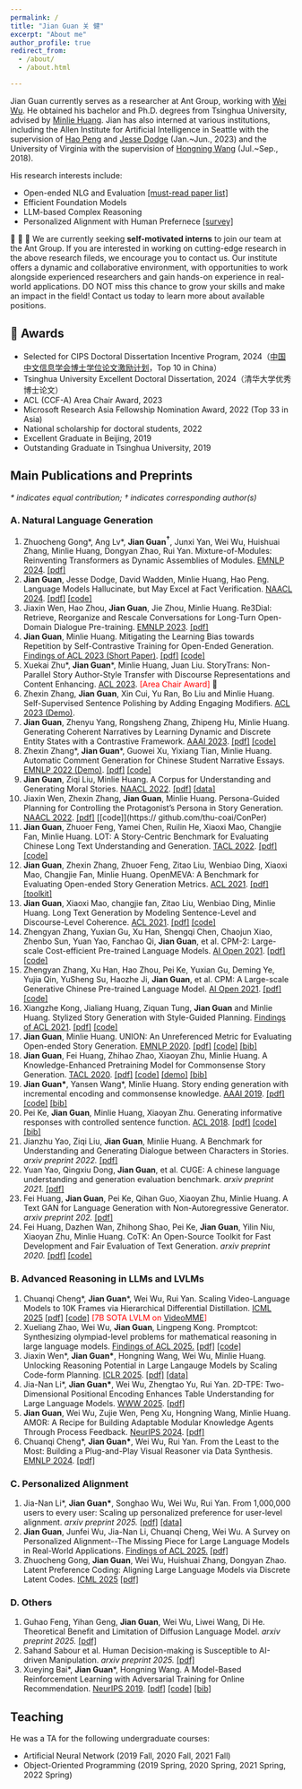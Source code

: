 ```yaml
---
permalink: /
title: "Jian Guan 关 健"
excerpt: "About me"
author_profile: true
redirect_from: 
  - /about/
  - /about.html

---
```


Jian Guan currently serves as a researcher at Ant Group, working with [Wei Wu](https://sites.google.com/view/wei-wu-homepage/home). He obtained his bachelor and Ph.D. degrees from Tsinghua University, advised by [Minlie Huang](http://coai.cs.tsinghua.edu.cn/hml/). Jian has also interned at various institutions, including the Allen Institute for Artificial Intelligence in Seattle with the supervision of [Hao Peng](https://haopeng-nlp.github.io/) and [Jesse Dodge](https://jessedodge.github.io/) (Jan.~Jun., 2023) and the University of Virginia with the supervision of [Hongning Wang]() (Jul.~Sep., 2018). 

His research interests include:

- Open-ended NLG and Evaluation [[must-read paper list]](https://github.com/thu-coai/PaperForONLG)
- Efficient Foundation Models
- LLM-based Complex Reasoning
- Personalized Alignment with Human Prefernece [[survey]](https://arxiv.org/abs/2503.17003)

🚀 🚀 🚀 We are currently seeking **self-motivated interns** to join our team at the Ant Group. If you are interested in working on cutting-edge research in the above research fileds, we encourage you to contact us. Our institute offers a dynamic and collaborative environment, with opportunities to work alongside experienced researchers and gain hands-on experience in real-world applications. DO NOT miss this chance to grow your skills and make an impact in the field! Contact us today to learn more about available positions.



## 🏅 Awards

- Selected for CIPS Doctoral Dissertation Incentive Program, 2024（[中国中文信息学会博士学位论文激励计划](https://www.cipsc.org.cn/InstituteNews/info.aspx?itemid=4754)，Top 10 in China）
- Tsinghua University Excellent Doctoral Dissertation, 2024（清华大学优秀博士论文）
- ACL (CCF-A) Area Chair Award,  2023
- Microsoft Research Asia Fellowship Nomination Award, 2022 (Top 33 in Asia)
- National scholarship for doctoral students, 2022
- Excellent Graduate in Beijing, 2019
- Outstanding Graduate in Tsinghua University, 2019



## Main Publications and Preprints

*\* indicates equal contribution; $\dagger$ indicates corresponding author(s)*

### A. Natural Language Generation

1. Zhuocheng Gong*, Ang Lv\*, **Jian Guan$^\dagger$**, Junxi Yan, Wei Wu, Huishuai Zhang, Minlie Huang, Dongyan Zhao, Rui Yan. Mixture-of-Modules: Reinventing Transformers as Dynamic Assemblies of Modules. <u>EMNLP 2024</u>. [[pdf]](https://arxiv.org/pdf/2407.06677)
2. **Jian Guan**, Jesse Dodge, David Wadden, Minlie Huang, Hao Peng. Language Models Hallucinate, but May Excel at Fact Verification. <u>NAACL 2024</u>. [[pdf]](https://arxiv.org/abs/2310.14564) [[code]](https://github.com/JianGuanTHU/LLMforFV)
3. Jiaxin Wen, Hao Zhou, **Jian Guan**, Jie Zhou, Minlie Huang. Re3Dial: Retrieve, Reorganize and Rescale Conversations for Long-Turn Open-Domain Dialogue Pre-training. <u>EMNLP 2023</u>. [[pdf]](https://aclanthology.org/2023.emnlp-main.612.pdf)
4. **Jian Guan**, Minlie Huang. Mitigating the Learning Bias towards Repetition by Self-Contrastive Training for Open-Ended Generation. <u>Findings of ACL 2023 (Short Paper)</u>. [[pdf]](https://arxiv.org/abs/2307.01542) [[code]](https://github.com/thu-coai/SelfCont)
5. Xuekai Zhu\*, **Jian Guan**\*, Minlie Huang, Juan Liu. StoryTrans: Non-Parallel Story Author-Style Transfer with Discourse Representations and Content Enhancing. <u>ACL 2023</u>. <font color=Red>[Area Chair Award]</font> 🏅
6. Zhexin Zhang, **Jian Guan**, Xin Cui, Yu Ran, Bo Liu and Minlie Huang. Self-Supervised Sentence Polishing by Adding Engaging Modifiers. <u>ACL 2023 (Demo)</u>.
7. **Jian Guan**, Zhenyu Yang, Rongsheng Zhang, Zhipeng Hu, Minlie Huang. Generating Coherent Narratives by Learning Dynamic and Discrete Entity States with a Contrastive Framework. <u>AAAI 2023</u>. [[pdf]](https://arxiv.org/abs/2208.03985) [[code]](https://github.com/thu-coai/ERIC)
8. Zhexin Zhang\*, **Jian Guan**\*, Guowei Xu, Yixiang Tian, Minlie Huang. Automatic Comment Generation for Chinese Student Narrative Essays. <u>EMNLP 2022 (Demo)</u>. [[pdf]](https://aclanthology.org/2022.emnlp-demos.21/) [[code]](https://github.com/thu-coai/EssayCommentGen)
9. **Jian Guan**, Ziqi Liu, Minlie Huang. A Corpus for Understanding and Generating Moral Stories. <u>NAACL 2022</u>. [[pdf]](https://arxiv.org/abs/2204.09438) [[data]](https://github.com/thu-coai/MoralStory)
10. Jiaxin Wen, Zhexin Zhang, **Jian Guan**, Minlie Huang. Persona-Guided Planning for Controlling the Protagonist’s Persona in Story Generation. <u>NAACL 2022</u>. [[pdf]](https://arxiv.org/pdf/2204.10703.pdf) [[code]](https:// github.com/thu-coai/ConPer)
11. **Jian Guan**, Zhuoer Feng, Yamei Chen, Ruilin He, Xiaoxi Mao, Changjie Fan, Minlie Huang. LOT: A Story-Centric Benchmark for Evaluating Chinese Long Text Understanding and Generation. <u>TACL 2022</u>. [[pdf]](https://direct.mit.edu/tacl/article/doi/10.1162/tacl_a_00469/110537/LOT-A-Story-Centric-Benchmark-for-Evaluating) [[code]](https://github.com/thu-coai/LOT-LongLM)
12. **Jian Guan**, Zhexin Zhang, Zhuoer Feng, Zitao Liu, Wenbiao Ding, Xiaoxi Mao, Changjie Fan, Minlie Huang. OpenMEVA: A Benchmark for Evaluating Open-ended Story Generation Metrics. <u>ACL 2021</u>. [[pdf]](https://aclanthology.org/2021.acl-long.500/) [[toolkit]](https://github.com/thu-coai/OpenMEVA)
13. **Jian Guan**, Xiaoxi Mao, changjie fan, Zitao Liu, Wenbiao Ding, Minlie Huang. Long Text Generation by Modeling Sentence-Level and Discourse-Level Coherence. <u>ACL 2021</u>. [[pdf]](https://aclanthology.org/2021.acl-long.499/) [[code]](https://github.com/thu-coai/HINT) 
14. Zhengyan Zhang, Yuxian Gu, Xu Han, Shengqi Chen, Chaojun Xiao, Zhenbo Sun, Yuan Yao, Fanchao Qi, **Jian Guan**, et al. CPM-2: Large-scale Cost-efficient Pre-trained Language Models. <u>AI Open 2021</u>. [[pdf\]](https://arxiv.org/abs/2106.10715) [[code\]](https://github.com/TsinghuaAI/CPM)
15. Zhengyan Zhang, Xu Han, Hao Zhou, Pei Ke, Yuxian Gu, Deming Ye, Yujia Qin, YuSheng Su, Haozhe Ji, **Jian Guan**, et al. CPM: A Large-scale Generative Chinese Pre-trained Language Model. <u>AI Open 2021</u>. [[pdf]](https://www.sciencedirect.com/science/article/pii/S266665102100019X) [[code]](https://github.com/TsinghuaAI/CPM)
16. Xiangzhe Kong, Jialiang Huang, Ziquan Tung, **Jian Guan** and Minlie Huang. Stylized Story Generation with Style-Guided Planning. <u>Findings of ACL 2021</u>. [[pdf]](https://aclanthology.org/2021.findings-acl.215/) [[code]](https://github.com/thu-coai/Stylized-Story-Generation-with-Style-Guided-Planning)
17. **Jian Guan**, Minlie Huang. UNION: An Unreferenced Metric for Evaluating Open-ended Story Generation. <u>EMNLP 2020</u>. [[pdf]](https://www.aclweb.org/anthology/2020.emnlp-main.736) [[code]](https://github.com/thu-coai/UNION) [[bib]](https://www.aclweb.org/anthology/2020.emnlp-main.736.bib)
18. **Jian Guan**, Fei Huang, Zhihao Zhao, Xiaoyan Zhu, Minlie Huang. A Knowledge-Enhanced Pretraining Model for Commonsense Story Generation. <u>TACL 2020</u>. [[pdf]](https://www.mitpressjournals.org/doi/pdf/10.1162/tacl_a_00302) [[code]](https://github.com/thu-coai/CommonsenseStoryGen) [[demo]](http://coai.cs.tsinghua.edu.cn/static/CommonsenseStoryGen/) [[bib]](https://www.aclweb.org/anthology/2020.tacl-1.7.bib)
19. **Jian Guan\***, Yansen Wang\*, Minlie Huang. Story ending generation with incremental encoding and commonsense knowledge. <u>AAAI 2019</u>.  [[pdf]](https://www.aaai.org/ojs/index.php/AAAI/article/view/4612) [[code]](https://github.com/JianGuanTHU/StoryEndGen) [[bib]](https://ojs.aaai.org/index.php/AAAI/citationstylelanguage/download/bibtex?submissionId=4612&publicationId=3017])
20. Pei Ke, **Jian Guan**, Minlie Huang, Xiaoyan Zhu. Generating informative responses with controlled sentence function. <u>ACL 2018</u>. [[pdf]](https://www.aclweb.org/anthology/P18-1139) [[code]](https://github.com/kepei1106/SentenceFunction) [[bib]](https://www.aclweb.org/anthology/P18-1139.bib)
21. Jianzhu Yao, Ziqi Liu, **Jian Guan**, Minlie Huang. A Benchmark for Understanding and Generating Dialogue between Characters in Stories. *arxiv preprint 2022.* [[pdf]](https://arxiv.org/pdf/2209.08524.pdf)
22. Yuan Yao, Qingxiu Dong, **Jian Guan**, et al. CUGE: A chinese language understanding and generation evaluation benchmark. *arxiv preprint 2021.* [[pdf]](https://arxiv.org/abs/2112.13610)
23. Fei Huang, **Jian Guan**, Pei Ke, Qihan Guo, Xiaoyan Zhu, Minlie Huang. A Text GAN for Language Generation with Non-Autoregressive Generator. *arxiv preprint 202.* [[pdf]](https://openreview.net/forum?id=wOI9hqkvu_)
24. Fei Huang, Dazhen Wan, Zhihong Shao, Pei Ke, **Jian Guan**, Yilin Niu, Xiaoyan Zhu, Minlie Huang. CoTK: An Open-Source Toolkit for Fast Development and Fair Evaluation of Text Generation. *arxiv preprint 2020.* [[pdf]](https://arxiv.org/abs/2002.00583) [[code]](https://github.com/thu-coai/cotk)



### **B. Advanced Reasoning in LLMs and LVLMs**

1. Chuanqi Cheng\*, **Jian Guan**\*, Wei Wu, Rui Yan. Scaling Video-Language Models to 10K Frames via Hierarchical Differential Distillation. <u>ICML 2025</u> [[pdf]](https://arxiv.org/abs/2504.02438) [[code]](https://github.com/steven-ccq/ViLAMP) <font color=Red>[7B SOTA LVLM on [VideoMME](https://video-mme.github.io/home_page.html)]</font>
2. Xueliang Zhao, Wei Wu, **Jian Guan**, Lingpeng Kong. Promptcot: Synthesizing olympiad-level problems for mathematical reasoning in large language models. <u>Findings of ACL 2025.</u> [[pdf]](https://arxiv.org/abs/2503.02324) [[code]](https://github.com/inclusionAI/PromptCoT)
3. Jiaxin Wen\*, **Jian Guan\***, Hongning Wang, Wei Wu, Minlie Huang. Unlocking Reasoning Potential in Large Langauge Models by Scaling Code-form Planning. <u>ICLR 2025</u>. [[pdf]](https://arxiv.org/pdf/2409.12452) [[data]](https://huggingface.co/datasets/jiaxin-wen/CodePlan)
4. Jia-Nan Li\*, **Jian Guan\***, Wei Wu, Zhengtao Yu, Rui Yan. 2D-TPE: Two-Dimensional Positional Encoding Enhances Table Understanding for Large Language Models. <u>WWW 2025</u>. [[pdf]](https://arxiv.org/pdf/2409.19700)
5. **Jian Guan**, Wei Wu, Zujie Wen, Peng Xu, Hongning Wang, Minlie Huang. AMOR: A Recipe for Building Adaptable Modular Knowledge Agents Through Process Feedback. <u>NeurIPS 2024</u>. [[pdf]](https://arxiv.org/abs/2402.01469)
6. Chuanqi Cheng*, **Jian Guan\***, Wei Wu, Rui Yan. From the Least to the Most: Building a Plug-and-Play Visual Reasoner via Data Synthesis. <u>EMNLP 2024</u>. [[pdf]](https://arxiv.org/pdf/2406.19934)



### C. Personalized Alignment

1. Jia-Nan Li\*, **Jian Guan\***, Songhao Wu, Wei Wu, Rui Yan. From 1,000,000 users to every user: Scaling up personalized preference for user-level alignment. *arxiv preprint 2025.* [[pdf]](https://arxiv.org/abs/2503.15463) [[data]](https://huggingface.co/datasets/JinaLeejnl/AlignX)
2. **Jian Guan**, Junfei Wu, Jia-Nan Li, Chuanqi Cheng, Wei Wu. A Survey on Personalized Alignment--The Missing Piece for Large Language Models in Real-World Applications. <u>Findings of ACL 2025.</u> [[pdf]](https://arxiv.org/abs/2503.17003)
3. Zhuocheng Gong, **Jian Guan**, Wei Wu, Huishuai Zhang, Dongyan Zhao. Latent Preference Coding: Aligning Large Language Models via Discrete Latent Codes. <u>ICML 2025</u> [[pdf]](https://arxiv.org/abs/2505.04993) 



### D. Others

1. Guhao Feng, Yihan Geng, **Jian Guan**, Wei Wu, Liwei Wang, Di He. Theoretical Benefit and Limitation of Diffusion Language Model. *arxiv preprint 2025.* [[pdf]](https://arxiv.org/abs/2502.09622)
2. Sahand Sabour et al. Human Decision-making is Susceptible to AI-driven Manipulation. *arxiv preprint 2025.* [[pdf]](https://arxiv.org/abs/2502.07663)
3. Xueying Bai\*, **Jian Guan**\*, Hongning Wang. A Model-Based Reinforcement Learning with Adversarial Training for Online Recommendation. <u>NeurIPS 2019</u>.  [[pdf]](http://papers.nips.cc/paper/9257-a-model-based-reinforcement-learning-with-adversarial-training-for-online-recommendation) [[code]](https://github.com/JianGuanTHU/IRecGAN) [[bib]](https://proceedings.neurips.cc//paper/2019/file/e49eb6523da9e1c347bc148ea8ac55d3-Bibtex.bib)



## Teaching

He was a TA for the following undergraduate courses:

- Artificial Neural Network (2019 Fall, 2020 Fall, 2021 Fall)
- Object-Oriented Programming (2019 Spring, 2020 Spring, 2021 Spring, 2022 Spring)

<br><br>

<div style="height: 250px;width: 250px;margin-left: 0px;">
  <script type="text/javascript" id="clustrmaps" src="//clustrmaps.com/map_v2.js?d=ZpYkmM7TcnuwV5hUFmSBK6-wcEbSUhYPqSxziPKxz3U&cl=ffffff&w=a"></script>
</div>
